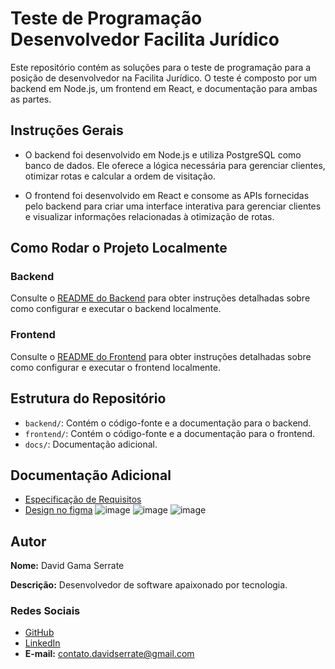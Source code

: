 # Teste de Programação Desenvolvedor Facilita Jurídico

Este repositório contém as soluções para o teste de programação para a posição de desenvolvedor na Facilita Jurídico. O teste é composto por um backend em Node.js, um frontend em React, e documentação para ambas as partes.

## Instruções Gerais
- O backend foi desenvolvido em Node.js e utiliza PostgreSQL como banco de dados. Ele oferece a lógica necessária para gerenciar clientes, otimizar rotas e calcular a ordem de visitação.
 
- O frontend foi desenvolvido em React e consome as APIs fornecidas pelo backend para criar uma interface interativa para gerenciar clientes e visualizar informações relacionadas à otimização de rotas.

## Como Rodar o Projeto Localmente

### Backend
Consulte o [README do Backend](./backend/README.md) para obter instruções detalhadas sobre como configurar e executar o backend localmente.

### Frontend
Consulte o [README do Frontend](./frontend/README.md) para obter instruções detalhadas sobre como configurar e executar o frontend localmente.

## Estrutura do Repositório
- `backend/`: Contém o código-fonte e a documentação para o backend.
- `frontend/`: Contém o código-fonte e a documentação para o frontend.
- `docs/`: Documentação adicional.

## Documentação Adicional
- [Especificação de Requisitos](./docs/especificacao_de_requisitos.md)
- [Design no figma]([./docs/especificacao_de_requisitos.md](https://www.figma.com/file/QqKKUSRfRM2fvDFY5R8j4j/Teste-Facilita-Jur%C3%ADdico?type=design&node-id=0%3A1&mode=design&t=T4Aete06wYBbuHyx-1))
 ![image](https://github.com/davidgamaserrate1/TesteFacilitaJuridico/assets/86624625/005d362c-7ac1-47dd-b0a7-c8ad59df2118)
![image](https://github.com/davidgamaserrate1/TesteFacilitaJuridico/assets/86624625/5aa42479-c594-4931-b6fa-9d11e7e48ff3)
![image](https://github.com/davidgamaserrate1/TesteFacilitaJuridico/assets/86624625/2a5f2676-3ca0-41b5-87dc-531c744bf1e1)
 
 ## Autor
**Nome:** David Gama Serrate 

**Descrição:** Desenvolvedor de software apaixonado por tecnologia.
### Redes Sociais
- [GitHub](https://github.com/davidgamaserrate1)
- [LinkedIn](https://www.linkedin.com/in/david-gama-dev/)
- **E-mail:** [contato.davidserrate@gmail.com](mailto:contato.davidserrate@gmail.com)

